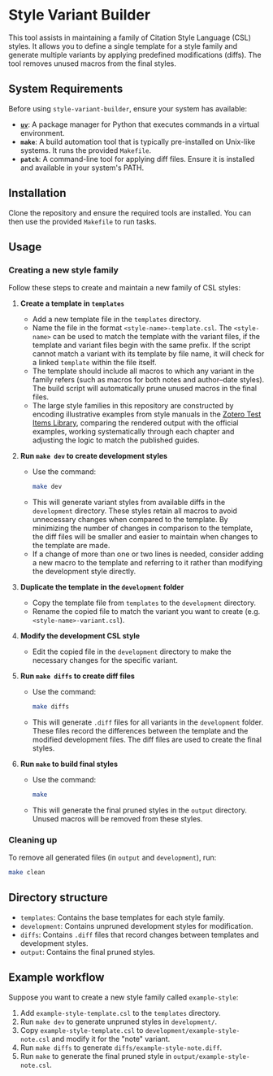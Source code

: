 # Style Variant Builder

This tool assists in maintaining a family of Citation Style Language (CSL) styles. It allows you to define a single template for a style family and generate multiple variants by applying predefined modifications (diffs). The tool removes unused macros from the final styles. 

## System Requirements

Before using `style-variant-builder`, ensure your system has available:

- [**`uv`**](https://docs.astral.sh/uv/): A package manager for Python that executes commands in a virtual environment.
- **`make`**: A build automation tool that is typically pre-installed on Unix-like systems. It runs the provided `Makefile`.
- **`patch`**: A command-line tool for applying diff files. Ensure it is installed and available in your system's PATH.

## Installation

Clone the repository and ensure the required tools are installed. You can then use the provided `Makefile` to run tasks.

## Usage

### Creating a new style family

Follow these steps to create and maintain a new family of CSL styles:

1. **Create a template in `templates`**
   - Add a new template file in the `templates` directory.
   - Name the file in the format `<style-name>-template.csl`. The `<style-name>` can be used to match the template with the variant files, if the template and variant files begin with the same prefix. If the script cannot match a variant with its template by file name, it will check for a linked `template` within the file itself.
   - The template should include all macros to which any variant in the family refers (such as macros for both notes and author–date styles). The build script will automatically prune unused macros in the final files.
   - The large style families in this repository are constructed by encoding illustrative examples from style manuals in the [Zotero Test Items Library](https://www.zotero.org/groups/2205533/test_items_library/), comparing the rendered output with the official examples, working systematically through each chapter and adjusting the logic to match the published guides.

2. **Run `make dev` to create development styles**
   - Use the command:
     ```bash
     make dev
     ```
   - This will generate variant styles from available diffs in the `development` directory. These styles retain all macros to avoid unnecessary changes when compared to the template. By minimizing the number of changes in comparison to the template, the diff files will be smaller and easier to maintain when changes to the template are made.
   - If a change of more than one or two lines is needed, consider adding a new macro to the template and referring to it rather than modifying the development style directly.

3. **Duplicate the template in the `development` folder**
   - Copy the template file from `templates` to the `development` directory.
   - Rename the copied file to match the variant you want to create (e.g. `<style-name>-variant.csl`).

4. **Modify the development CSL style**
   - Edit the copied file in the `development` directory to make the necessary changes for the specific variant.

5. **Run `make diffs` to create diff files**
   - Use the command:
     ```bash
     make diffs
     ```
   - This will generate `.diff` files for all variants in the `development` folder. These files record the differences between the template and the modified development files. The diff files are used to create the final styles.

6. **Run `make` to build final styles**
   - Use the command:
     ```bash
     make
     ```
   - This will generate the final pruned styles in the `output` directory. Unused macros will be removed from these styles.

### Cleaning up

To remove all generated files (in `output` and `development`), run:
```bash
make clean
```

## Directory structure

- `templates`: Contains the base templates for each style family.
- `development`: Contains unpruned development styles for modification.
- `diffs`: Contains `.diff` files that record changes between templates and development styles.
- `output`: Contains the final pruned styles.

## Example workflow

Suppose you want to create a new style family called `example-style`:

1. Add `example-style-template.csl` to the `templates` directory.
2. Run `make dev` to generate unpruned styles in `development/`.
3. Copy `example-style-template.csl` to `development/example-style-note.csl` and modify it for the "note" variant.
4. Run `make diffs` to generate `diffs/example-style-note.diff`.
5. Run `make` to generate the final pruned style in `output/example-style-note.csl`.
